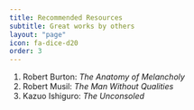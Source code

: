 ```yaml
---
title: Recommended Resources
subtitle: Great works by others
layout: "page"
icon: fa-dice-d20
order: 3
---
```


1. Robert Burton: *The Anatomy of Melancholy*
2. Robert Musil: *The Man Without Qualities*
3. Kazuo Ishiguro: *The Unconsoled*
